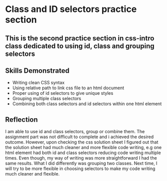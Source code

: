 
# Class and ID selectors practice section

## This is the second practice section in css-intro class dedicated to using id, class and grouping selectors 

## Skills Demonstrated

- Writing clean CSS syntax
- Using relative path to link css file to an html document
- Proper using of id selectors to give unique styles 
- Grouping multiple class selectors
- Combining both class selectors and id selectors within one html element

## Reflection

I am able to use id and class selectors, group or combine them. The assignment part was not difficult to complete and i achieved the desired outcome. However, upon checking the css solution sheet I figured out that the solution sheet had much cleaner and more flexible code writing, e.g one html element had both id and class selectors reducing code writing multiple times. Even though, my way of writing was more straightforward I had the same results. What I did differently was grouping two classes. Next time, I will try to be more flexible in choosing selectors to make my code writing much cleaner and flexible.  